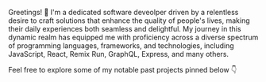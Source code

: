 Greetings! 👋 I'm a dedicated software deveolper driven by a relentless desire to craft solutions that enhance the quality of people's lives, making their daily experiences both seamless and delightful. My journey in this dynamic realm has equipped me with proficiency across a diverse spectrum of programming languages, frameworks, and technologies, including JavaScript, React, Remix Run, GraphQL, Express, and many others.

Feel free to explore some of my notable past projects pinned below  👇

  
<!---
- 👋 Hi, 👀 I’m a software developer with a passion for creating solutions that make people’s lives easier and more enjoyable. I have experience in various programming languages, frameworks, and technologies, such as JavaScript, Kotlin, React, Remix run, GraphQL, Android, and more. I love learning new skills and exploring new possibilities in the field of software development.

- You can take a look at my previous projects pinned below.

mosesimbahale0/mosesimbahale0 is a ✨ special ✨ repository because its `README.md` (this file) appears on your GitHub profile.
You can click the Preview link to take a look at your changes.
--->

